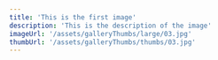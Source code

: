 ```yaml
---
title: 'This is the first image'
description: 'This is the description of the image'
imageUrl: '/assets/galleryThumbs/large/03.jpg'
thumbUrl: '/assets/galleryThumbs/thumbs/03.jpg'
---
```

